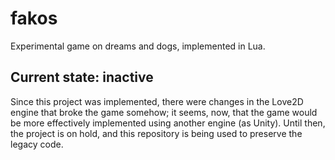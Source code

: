 # fakos
Experimental game on dreams and dogs, implemented in Lua.

## Current state: inactive
Since this project was implemented, there were changes in the Love2D engine that broke the game somehow; it seems, now, that the game would be more effectively implemented using another engine (as Unity). Until then, the project is on hold, and this repository is being used to preserve the legacy code.
